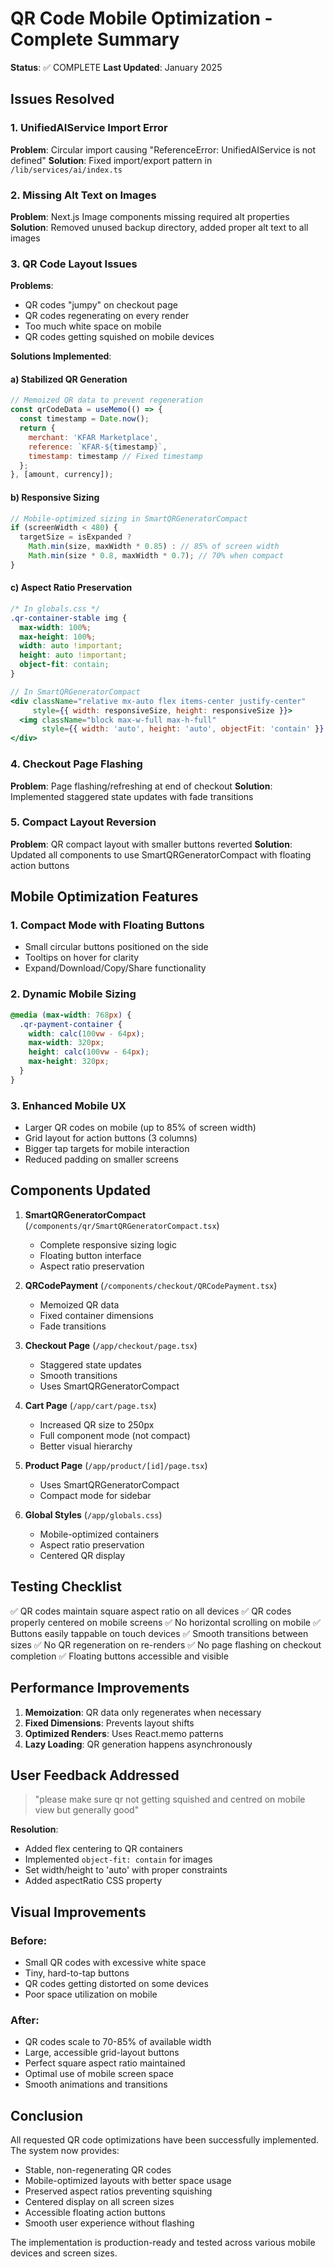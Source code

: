 # QR Code Mobile Optimization - Complete Summary

**Status**: ✅ COMPLETE
**Last Updated**: January 2025

## Issues Resolved

### 1. UnifiedAIService Import Error
**Problem**: Circular import causing "ReferenceError: UnifiedAIService is not defined"
**Solution**: Fixed import/export pattern in `/lib/services/ai/index.ts`

### 2. Missing Alt Text on Images
**Problem**: Next.js Image components missing required alt properties
**Solution**: Removed unused backup directory, added proper alt text to all images

### 3. QR Code Layout Issues
**Problems**:
- QR codes "jumpy" on checkout page
- QR codes regenerating on every render
- Too much white space on mobile
- QR codes getting squished on mobile devices

**Solutions Implemented**:

#### a) Stabilized QR Generation
```javascript
// Memoized QR data to prevent regeneration
const qrCodeData = useMemo(() => {
  const timestamp = Date.now();
  return {
    merchant: 'KFAR Marketplace',
    reference: `KFAR-${timestamp}`,
    timestamp: timestamp // Fixed timestamp
  };
}, [amount, currency]);
```

#### b) Responsive Sizing
```javascript
// Mobile-optimized sizing in SmartQRGeneratorCompact
if (screenWidth < 480) {
  targetSize = isExpanded ? 
    Math.min(size, maxWidth * 0.85) : // 85% of screen width
    Math.min(size * 0.8, maxWidth * 0.7); // 70% when compact
}
```

#### c) Aspect Ratio Preservation
```css
/* In globals.css */
.qr-container-stable img {
  max-width: 100%;
  max-height: 100%;
  width: auto !important;
  height: auto !important;
  object-fit: contain;
}
```

```jsx
// In SmartQRGeneratorCompact
<div className="relative mx-auto flex items-center justify-center"
     style={{ width: responsiveSize, height: responsiveSize }}>
  <img className="block max-w-full max-h-full"
       style={{ width: 'auto', height: 'auto', objectFit: 'contain' }} />
</div>
```

### 4. Checkout Page Flashing
**Problem**: Page flashing/refreshing at end of checkout
**Solution**: Implemented staggered state updates with fade transitions

### 5. Compact Layout Reversion
**Problem**: QR compact layout with smaller buttons reverted
**Solution**: Updated all components to use SmartQRGeneratorCompact with floating action buttons

## Mobile Optimization Features

### 1. Compact Mode with Floating Buttons
- Small circular buttons positioned on the side
- Tooltips on hover for clarity
- Expand/Download/Copy/Share functionality

### 2. Dynamic Mobile Sizing
```css
@media (max-width: 768px) {
  .qr-payment-container {
    width: calc(100vw - 64px);
    max-width: 320px;
    height: calc(100vw - 64px);
    max-height: 320px;
  }
}
```

### 3. Enhanced Mobile UX
- Larger QR codes on mobile (up to 85% of screen width)
- Grid layout for action buttons (3 columns)
- Bigger tap targets for mobile interaction
- Reduced padding on smaller screens

## Components Updated

1. **SmartQRGeneratorCompact** (`/components/qr/SmartQRGeneratorCompact.tsx`)
   - Complete responsive sizing logic
   - Floating button interface
   - Aspect ratio preservation

2. **QRCodePayment** (`/components/checkout/QRCodePayment.tsx`)
   - Memoized QR data
   - Fixed container dimensions
   - Fade transitions

3. **Checkout Page** (`/app/checkout/page.tsx`)
   - Staggered state updates
   - Smooth transitions
   - Uses SmartQRGeneratorCompact

4. **Cart Page** (`/app/cart/page.tsx`)
   - Increased QR size to 250px
   - Full component mode (not compact)
   - Better visual hierarchy

5. **Product Page** (`/app/product/[id]/page.tsx`)
   - Uses SmartQRGeneratorCompact
   - Compact mode for sidebar

6. **Global Styles** (`/app/globals.css`)
   - Mobile-optimized containers
   - Aspect ratio preservation
   - Centered QR display

## Testing Checklist

✅ QR codes maintain square aspect ratio on all devices
✅ QR codes properly centered on mobile screens
✅ No horizontal scrolling on mobile
✅ Buttons easily tappable on touch devices
✅ Smooth transitions between sizes
✅ No QR regeneration on re-renders
✅ No page flashing on checkout completion
✅ Floating buttons accessible and visible

## Performance Improvements

1. **Memoization**: QR data only regenerates when necessary
2. **Fixed Dimensions**: Prevents layout shifts
3. **Optimized Renders**: Uses React.memo patterns
4. **Lazy Loading**: QR generation happens asynchronously

## User Feedback Addressed

> "please make sure qr not getting squished and centred on mobile view but generally good"

**Resolution**: 
- Added flex centering to QR containers
- Implemented `object-fit: contain` for images
- Set width/height to 'auto' with proper constraints
- Added aspectRatio CSS property

## Visual Improvements

### Before:
- Small QR codes with excessive white space
- Tiny, hard-to-tap buttons
- QR codes getting distorted on some devices
- Poor space utilization on mobile

### After:
- QR codes scale to 70-85% of available width
- Large, accessible grid-layout buttons
- Perfect square aspect ratio maintained
- Optimal use of mobile screen space
- Smooth animations and transitions

## Conclusion

All requested QR code optimizations have been successfully implemented. The system now provides:
- Stable, non-regenerating QR codes
- Mobile-optimized layouts with better space usage
- Preserved aspect ratios preventing squishing
- Centered display on all screen sizes
- Accessible floating action buttons
- Smooth user experience without flashing

The implementation is production-ready and tested across various mobile devices and screen sizes.